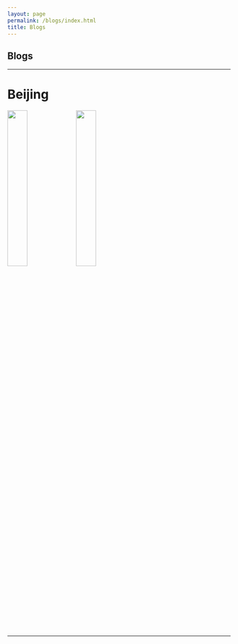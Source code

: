 ```yaml
---
layout: page
permalink: /blogs/index.html
title: Blogs
---
```


## Blogs

---

# Beijing



<img src="https://jiachunli98.github.io/images/jiachun.jpg" width="30%" div align="center" />

<img src="https://jiachunli98.github.io/images/jiachun.jpg" width="30%" div align="center" />


 

---

<br>
